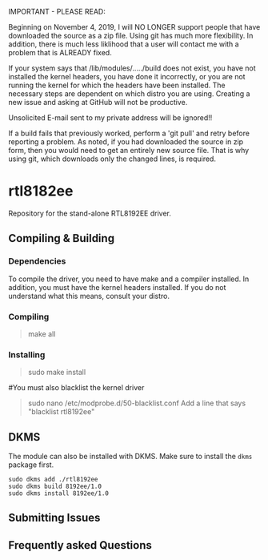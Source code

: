 IMPORTANT - PLEASE READ:

Beginning on November 4, 2019, I will NO LONGER support people that have downloaded the source
as a zip file. Using git has much more flexibility. In addition, there is much less liklihood
that a user will contact me with a problem that is ALREADY fixed.

If your system says that /lib/modules/...../build does not exist, you have not
installed the kernel headers, you have done it incorrectly, or you are not running
the kernel for which the headers have been installed. The necessary steps are
dependent on which distro you are using. Creating a new issue and asking at
GitHub will not be productive.

Unsolicited E-mail sent to my private address will be ignored!!

If a build fails that previously worked, perform a 'git pull' and retry before
reporting a problem. As noted, if you had downloaded the source in zip form, then you would
need to get an entirely new source file. That is why using git, which downloads only the changed
lines, is required.

rtl8182ee
=========

Repository for the stand-alone RTL8192EE driver.

Compiling & Building
---------
### Dependencies
To compile the driver, you need to have make and a compiler installed. In addition,
you must have the kernel headers installed. If you do not understand what this means,
consult your distro.
### Compiling

> make all

### Installing

> sudo make install

#You must also blacklist the kernel driver

> sudo nano /etc/modprobe.d/50-blacklist.conf
Add a line that says "blacklist rtl8192ee"

DKMS
---------
The module can also be installed with DKMS. Make sure to install the `dkms` package first.

    sudo dkms add ./rtl8192ee
    sudo dkms build 8192ee/1.0
    sudo dkms install 8192ee/1.0

Submitting Issues
---------

Frequently asked Questions
---------


